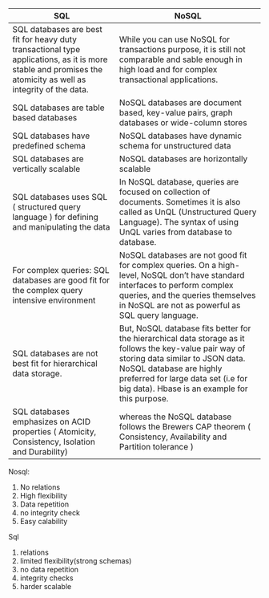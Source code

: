 SQL|NoSQL
---|-----
SQL databases are best fit for heavy duty transactional type applications, as it is more stable and promises the atomicity as well as integrity of the data. | While you can use NoSQL for transactions purpose, it is still not comparable and sable enough in high load and for complex transactional applications.
SQL databases are table based databases | NoSQL databases are document based, key-value pairs, graph databases or wide-column stores
SQL databases have predefined schema | NoSQL databases have dynamic schema for unstructured data
SQL databases are vertically scalable |  NoSQL databases are horizontally scalable
SQL databases uses SQL ( structured query language ) for defining and manipulating the data | In NoSQL database, queries are focused on collection of documents. Sometimes it is also called as UnQL (Unstructured Query Language). The syntax of using UnQL varies from database to database.
For complex queries: SQL databases are good fit for the complex query intensive environment | NoSQL databases are not good fit for complex queries. On a high-level, NoSQL don’t have standard interfaces to perform complex queries, and the queries themselves in NoSQL are not as powerful as SQL query language.
SQL databases are not best fit for hierarchical data storage. | But, NoSQL database fits better for the hierarchical data storage as it follows the key-value pair way of storing data similar to JSON data. NoSQL database are highly preferred for large data set (i.e for big data). Hbase is an example for this purpose.
SQL databases emphasizes on ACID properties ( Atomicity, Consistency, Isolation and Durability) | whereas the NoSQL database follows the Brewers CAP theorem ( Consistency, Availability and Partition tolerance )


Nosql:
1. No relations
2. High flexibility
3. Data repetition
4. no integrity check
5. Easy calability

Sql 
1. relations
2. limited flexibility(strong schemas)
3. no data repetition
4. integrity checks
5. harder scalable
